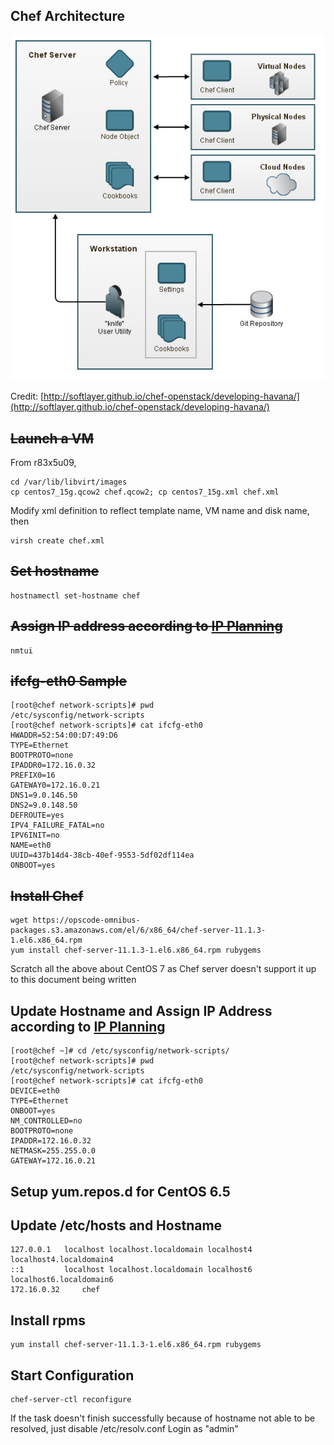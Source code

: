 ## Chef Architecture
![chef arch](images/20140105_chef_arch_sl_github_io.jpg)

Credit: [http://softlayer.github.io/chef-openstack/developing-havana/](http://softlayer.github.io/chef-openstack/developing-havana/)

## ~~Launch a VM~~
From r83x5u09,     

	cd /var/lib/libvirt/images
	cp centos7_15g.qcow2 chef.qcow2; cp centos7_15g.xml chef.xml    

Modify xml definition to reflect template name, VM name and disk name, then    

	virsh create chef.xml

## ~~Set hostname~~
	hostnamectl set-hostname chef

## ~~Assign IP address according to [IP Planning](IPPlanning.markdown)~~
	nmtui

## ~~ifcfg-eth0 Sample~~
	[root@chef network-scripts]# pwd
	/etc/sysconfig/network-scripts
	[root@chef network-scripts]# cat ifcfg-eth0 
	HWADDR=52:54:00:D7:49:D6
	TYPE=Ethernet
	BOOTPROTO=none
	IPADDR0=172.16.0.32
	PREFIX0=16
	GATEWAY0=172.16.0.21
	DNS1=9.0.146.50
	DNS2=9.0.148.50
	DEFROUTE=yes
	IPV4_FAILURE_FATAL=no
	IPV6INIT=no
	NAME=eth0
	UUID=437b14d4-38cb-40ef-9553-5df02df114ea
	ONBOOT=yes

## ~~Install Chef~~
	wget https://opscode-omnibus-packages.s3.amazonaws.com/el/6/x86_64/chef-server-11.1.3-1.el6.x86_64.rpm 
	yum install chef-server-11.1.3-1.el6.x86_64.rpm rubygems    

Scratch all the above about CentOS 7 as Chef server doesn't support it up to this document being written

## Update Hostname and Assign IP Address according to [IP Planning](IPPlanning.markdown)

	[root@chef ~]# cd /etc/sysconfig/network-scripts/
	[root@chef network-scripts]# pwd
	/etc/sysconfig/network-scripts
	[root@chef network-scripts]# cat ifcfg-eth0 
	DEVICE=eth0
	TYPE=Ethernet
	ONBOOT=yes
	NM_CONTROLLED=no
	BOOTPROTO=none
	IPADDR=172.16.0.32
	NETMASK=255.255.0.0
	GATEWAY=172.16.0.21

## Setup yum.repos.d for CentOS 6.5

## Update /etc/hosts and Hostname     

	127.0.0.1   localhost localhost.localdomain localhost4 localhost4.localdomain4
	::1         localhost localhost.localdomain localhost6 localhost6.localdomain6
	172.16.0.32     chef

## Install rpms
	yum install chef-server-11.1.3-1.el6.x86_64.rpm rubygems


## Start Configuration    
	chef-server-ctl reconfigure    

If the task doesn't finish successfully because of hostname not able to be resolved, just disable /etc/resolv.conf
Login as "admin"
